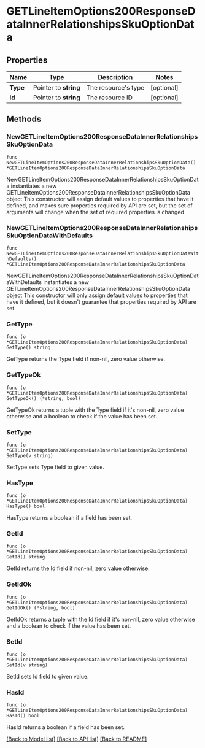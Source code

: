 # GETLineItemOptions200ResponseDataInnerRelationshipsSkuOptionData

## Properties

Name | Type | Description | Notes
------------ | ------------- | ------------- | -------------
**Type** | Pointer to **string** | The resource&#39;s type | [optional] 
**Id** | Pointer to **string** | The resource ID | [optional] 

## Methods

### NewGETLineItemOptions200ResponseDataInnerRelationshipsSkuOptionData

`func NewGETLineItemOptions200ResponseDataInnerRelationshipsSkuOptionData() *GETLineItemOptions200ResponseDataInnerRelationshipsSkuOptionData`

NewGETLineItemOptions200ResponseDataInnerRelationshipsSkuOptionData instantiates a new GETLineItemOptions200ResponseDataInnerRelationshipsSkuOptionData object
This constructor will assign default values to properties that have it defined,
and makes sure properties required by API are set, but the set of arguments
will change when the set of required properties is changed

### NewGETLineItemOptions200ResponseDataInnerRelationshipsSkuOptionDataWithDefaults

`func NewGETLineItemOptions200ResponseDataInnerRelationshipsSkuOptionDataWithDefaults() *GETLineItemOptions200ResponseDataInnerRelationshipsSkuOptionData`

NewGETLineItemOptions200ResponseDataInnerRelationshipsSkuOptionDataWithDefaults instantiates a new GETLineItemOptions200ResponseDataInnerRelationshipsSkuOptionData object
This constructor will only assign default values to properties that have it defined,
but it doesn't guarantee that properties required by API are set

### GetType

`func (o *GETLineItemOptions200ResponseDataInnerRelationshipsSkuOptionData) GetType() string`

GetType returns the Type field if non-nil, zero value otherwise.

### GetTypeOk

`func (o *GETLineItemOptions200ResponseDataInnerRelationshipsSkuOptionData) GetTypeOk() (*string, bool)`

GetTypeOk returns a tuple with the Type field if it's non-nil, zero value otherwise
and a boolean to check if the value has been set.

### SetType

`func (o *GETLineItemOptions200ResponseDataInnerRelationshipsSkuOptionData) SetType(v string)`

SetType sets Type field to given value.

### HasType

`func (o *GETLineItemOptions200ResponseDataInnerRelationshipsSkuOptionData) HasType() bool`

HasType returns a boolean if a field has been set.

### GetId

`func (o *GETLineItemOptions200ResponseDataInnerRelationshipsSkuOptionData) GetId() string`

GetId returns the Id field if non-nil, zero value otherwise.

### GetIdOk

`func (o *GETLineItemOptions200ResponseDataInnerRelationshipsSkuOptionData) GetIdOk() (*string, bool)`

GetIdOk returns a tuple with the Id field if it's non-nil, zero value otherwise
and a boolean to check if the value has been set.

### SetId

`func (o *GETLineItemOptions200ResponseDataInnerRelationshipsSkuOptionData) SetId(v string)`

SetId sets Id field to given value.

### HasId

`func (o *GETLineItemOptions200ResponseDataInnerRelationshipsSkuOptionData) HasId() bool`

HasId returns a boolean if a field has been set.


[[Back to Model list]](../README.md#documentation-for-models) [[Back to API list]](../README.md#documentation-for-api-endpoints) [[Back to README]](../README.md)


